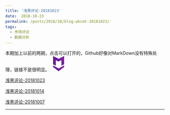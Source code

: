```yaml
---
title: '浅黑评论-20181023'
date:  2018-10-23
permalink: /posts/2018/10/blog-wkcmt-20181023/
tags:
  - 市场评论 
  - 数据分析
---
```


本期加上以前的两期，点击可以打开的，Github好像对MarkDown没有特殊处理，链接不是很明显。
![alt text](https://github.com/adam-p/markdown-here/raw/master/src/common/images/icon48.png "Logo Title Text 1")


[浅黑评论-20181023](../report/wkcmt-20181022.html)

[浅黑评论-20181014](https://lacatfly.github.io/report/wkcmt-20181014.html)

[浅黑评论-20181007](https://lacatfly.github.io/report/wkcmt-20181007.html)

---